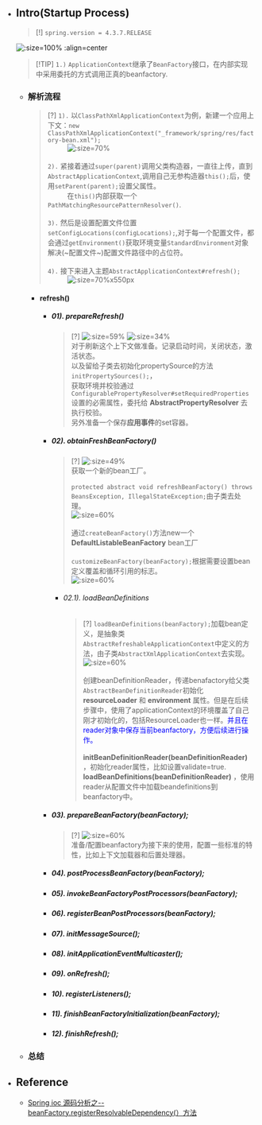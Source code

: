 * ## Intro(Startup Process)

    > [!] `spring.version = 4.3.7.RELEASE`
    
    ![](/.images/doc/framework/spring/00-spring-startup/ss-001.png ':size=100% :align=center')

    > [!TIP] `1.)` `ApplicationContext`继承了`BeanFactory`接口，在内部实现中采用委托的方式调用正真的beanfactory.

    + ### 解析流程

        > [?] `1).` 以`ClassPathXmlApplicationContext`为例，新建一个应用上下文：`new ClassPathXmlApplicationContext("_framework/spring/res/factory-bean.xml");`
        <br><span style='padding-left:2.8em' />![](/.images/doc/framework/spring/00-spring-startup/ss-01.png ':size=70%')
        <br><br>`2).` 紧接着通过`super(parent)`调用父类构造器，一直往上传，直到`AbstractApplicationContext`,调用自己无参构造器`this();`后，使用`setParent(parent);`设置父属性。
        <br><span style='padding-left:2.8em' />在`this()`内部获取一个`PathMatchingResourcePatternResolver()`.
        <br><br>`3).` 然后是设置配置文件位置`setConfigLocations(configLocations);`,对于每一个配置文件，都会通过`getEnvironment()`获取环境变量`StandardEnvironment`对象解决(~配置文件~)配置文件路径中的占位符。
        <br><br>`4).` 接下来进入主题`AbstractApplicationContext#refresh();`
        <br><span style='padding-left:2.8em' />![](/.images/doc/framework/spring/00-spring-startup/ss-02.png ':size=70%x550px')

        * #### refresh()

            - ##### 01). prepareRefresh()

                > [?]
                ![](/.images/doc/framework/spring/00-spring-startup/ss-03.png ':size=59%') ![](/.images/doc/framework/spring/00-spring-startup/ss-04.png ':size=34%')
                <br>对于刷新这个上下文做准备。记录启动时间，关闭状态，激活状态。
                <br>以及留给子类去初始化propertySource的方法`initPropertySources();`，
                <br>获取环境并校验通过`ConfigurablePropertyResolver#setRequiredProperties`设置的必需属性，委托给 **AbstractPropertyResolver** 去执行校验。
                <br>另外准备一个保存**应用事件**的set容器。

            - ##### 02). obtainFreshBeanFactory()

                > [?]
                ![](/.images/doc/framework/spring/00-spring-startup/ss-05.png ':size=49%')
                <br>获取一个新的bean工厂。
                <br><br>`protected abstract void refreshBeanFactory() throws BeansException, IllegalStateException;`由子类去处理。
                <br>![](/.images/doc/framework/spring/00-spring-startup/ss-06.png ':size=60%')
                <br><br>通过`createBeanFactory()`方法new一个 **DefaultListableBeanFactory** bean工厂
                <br><br>`customizeBeanFactory(beanFactory);`根据需要设置bean定义覆盖和循环引用的标志。
                <br>![](/.images/doc/framework/spring/00-spring-startup/ss-07.png ':size=60%')

                + ###### 02.1). loadBeanDefinitions

                    > [?] `loadBeanDefinitions(beanFactory);`加载bean定义，是抽象类`AbstractRefreshableApplicationContext`中定义的方法，由子类`AbstractXmlApplicationContext`去实现。
                    <br>![](/.images/doc/framework/spring/00-spring-startup/ss-08.png ':size=60%')
                    <br><br>创建beanDefinitionReader，传递benafactory给父类`AbstractBeanDefinitionReader`初始化 **resourceLoader** 和 **environment** 属性。但是在后续步骤中，使用了applicationContext的环境覆盖了自己刚才初始化的，包括ResourceLoader也一样。<span style='color:blue'>并且在reader对象中保存当前beanfactory，方便后续进行操作。</span>
                    <br><br>**initBeanDefinitionReader(beanDefinitionReader)** ，初始化reader属性，比如设置validate=true.
                    <br>**loadBeanDefinitions(beanDefinitionReader)** ，使用reader从配置文件中加载beandefinitions到beanfactory中。

            - ##### 03). prepareBeanFactory(beanFactory);

                > [?]
                ![](/.images/doc/framework/spring/00-spring-startup/ss-09.png ':size=60%')
                <br>准备/配置beanfactory为接下来的使用，配置一些标准的特性，比如上下文加载器和后置处理器。

            - ##### 04). postProcessBeanFactory(beanFactory);

            - ##### 05). invokeBeanFactoryPostProcessors(beanFactory);

            - ##### 06). registerBeanPostProcessors(beanFactory);

            - ##### 07). initMessageSource();

            - ##### 08). initApplicationEventMulticaster();

            - ##### 09). onRefresh();

            - ##### 10). registerListeners();

            - ##### 11). finishBeanFactoryInitialization(beanFactory);

            - ##### 12). finishRefresh();

    + ### 总结

* ## Reference

    + [Spring ioc 源码分析之--beanFactory.registerResolvableDependency(）方法](https://www.cnblogs.com/yangxiaohui227/p/13413980.html)